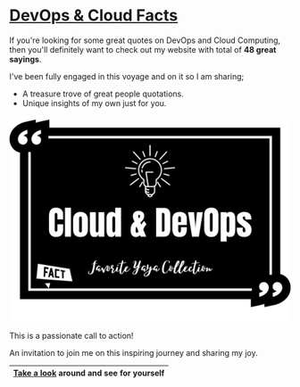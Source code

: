 # [DevOps & Cloud Facts](https://devops.ya-ya.tech)

If you're looking for some great quotes on DevOps and Cloud Computing, then you'll definitely want to check out my website with total of **48 great sayings**.

I've been fully engaged in this voyage and on it so I am sharing;

- A treasure trove of great people quotations.
- Unique insights of my own just for you.


<img class="img" src="assets/theme.png" alt="TITLE">


This is a passionate call to action! 

An invitation to join me on this inspiring journey and sharing my joy.

|[Take a look](https://devops.ya-ya.tech) around and see for yourself
|---|




            
